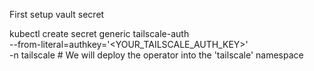 First setup vault secret

kubectl create secret generic tailscale-auth \
  --from-literal=authkey='<YOUR_TAILSCALE_AUTH_KEY>' \
  -n tailscale # We will deploy the operator into the 'tailscale' namespace
